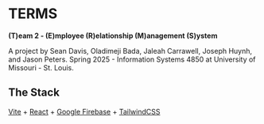 # TERMS
**(T)eam 2 - (E)mployee (R)elationship (M)anagement (S)ystem**

A project by Sean Davis, Oladimeji Bada, Jaleah Carrawell, Joseph Huynh, and Jason Peters. Spring 2025 - Information Systems 4850 at University of Missouri - St. Louis.

## The Stack
[Vite](https://vite.dev/) + [React](https://react.dev/) + [Google Firebase](https://firebase.google.com/) + [TailwindCSS](https://tailwindcss.com/)